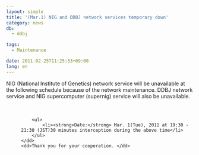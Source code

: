 ```yaml
---
layout: simple
title: '(Mar.1) NIG and DDBJ network services temporary down'
category: news
db:
  - ddbj

tags:
  - Maintenance

date: 2011-02-25T11:25:53+09:00
lang: en
---
```


<dl>NIG (National Institute of Genetics) network service will be unavailable at the following schedule because of the network maintenance. DDBJ network service and NIG supercomputer (supernig) service will also be unavailable.<br><br><br>
    <dd>

        <ul>
            <li><strong>Date:</strong> Mar. 1(Tue), 2011 at 19:30 - 21:30 (JST)30 minutes interception during the above time</li>
        </ul>
    </dd>
    <dd>Thank you for your cooperation. </dd>
</dl>
